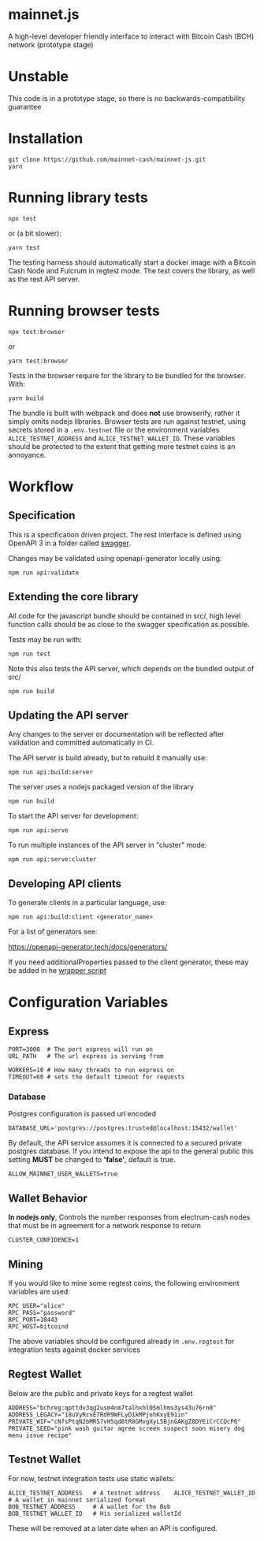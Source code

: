 # mainnet.js

A high-level developer friendly interface to interact with Bitcoin Cash (BCH) network (prototype stage)

# Unstable

This code is in a prototype stage, so there is no backwards-compatibility guarantee

# Installation

    git clone https://github.com/mainnet-cash/mainnet-js.git
    yarn

# Running library tests

    npx test

or (a bit slower):

    yarn test

The testing harness should automatically start a docker image with
a Bitcoin Cash Node and Fulcrum in regtest mode. The test covers
the library, as well as the rest API server.

# Running browser tests

    npx test:browser

or

    yarn test:browser

Tests in the browser require for the library to be bundled for the browser. With:

    yarn build

The bundle is built with webpack and does **not** use browserify, rather it simply
omits nodejs libraries. Browser tests are run against testnet, using secrets stored
in a `.env.testnet` file or the environment variables `ALICE_TESTNET_ADDRESS`
and `ALICE_TESTNET_WALLET_ID`. These variables should be protected to the extent that
getting more testnet coins is an annoyance.

# Workflow

## Specification

This is a specification driven project. The rest interface is defined using OpenAPI 3
in a folder called [swagger](swagger/v1/api.yml).

Changes may be validated using openapi-generator locally using:

    npm run api:validate

## Extending the core library

All code for the javascript bundle should be contained in src/, high level function
calls should be as close to the swagger specification as possible.

Tests may be run with:

    npm run test

Note this also tests the API server, which depends on the bundled output of src/

    npm run build

## Updating the API server

Any changes to the server or documentation will be reflected
after validation and committed automatically in CI.

The API server is build already, but to rebuild it manually use:

    npm run api:build:server

The server uses a nodejs packaged version of the library

    npm run build

To start the API server for development:

    npm run api:serve

To run multiple instances of the API server in "cluster" mode:

    npm run api:serve:cluster

## Developing API clients

To generate clients in a particular language, use:

    npm run api:build:client <generator_name>

For a list of generators see:

https://openapi-generator.tech/docs/generators/

If you need additionalProperties passed to the client generator, these may be added in
he [wrapper script](swagger/generate.js)

# Configuration Variables

## Express

    PORT=3000  # The port express will run on
    URL_PATH   # The url express is serving from

    WORKERS=10 # How many threads to run express on
    TIMEOUT=60 # sets the default timeout for requests

### Database

Postgres configuration is passed url encoded

    DATABASE_URL='postgres://postgres:trusted@localhost:15432/wallet'

By default, the API service assumes it is connected to a secured private postgres database. If you intend to expose the api to the general public this setting **MUST** be changed to **'false'**, default is true.

    ALLOW_MAINNET_USER_WALLETS=true

## Wallet Behavior

**In nodejs only**, Controls the number responses from electrum-cash nodes that must be in agreement for a network response to return

    CLUSTER_CONFIDENCE=1

## Mining

If you would like to mine some regtest coins, the following environment variables are used:

    RPC_USER="alice"
    RPC_PASS="password"
    RPC_PORT=18443
    RPC_HOST=bitcoind

The above variables should be configured already in `.env.regtest` for integration tests against docker services

## Regtest Wallet

Below are the public and private keys for a regtest wallet

    ADDRESS="bchreg:qpttdv3qg2usm4nm7talhxhl05mlhms3ys43u76rn0"
    ADDRESS_LEGACY="18uVyRcvE7RdR9WFLyD1kMPjehKxyE91in"
    PRIVATE_WIF="cNfsPtqN2bMRS7vH5qd8tR8GMvgXyL5BjnGAKgZ8DYEiCrCCQcP6"
    PRIVATE_SEED="pink wash guitar agree screen suspect soon misery dog menu issue recipe"

## Testnet Wallet

For now, testnet integration tests use static wallets:

    ALICE_TESTNET_ADDRESS   # A testnet address    ALICE_TESTNET_WALLET_ID # A wallet in mainnet serialized format
    BOB_TESTNET_ADDRESS     # A wallet for the Bob
    BOB_TESTNET_WALLET_ID   # His serialized walletId

These will be removed at a later date when an API is configured.
